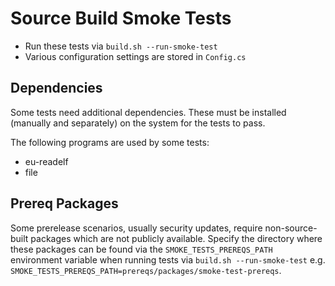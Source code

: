 # Source Build Smoke Tests

* Run these tests via `build.sh --run-smoke-test`
* Various configuration settings are stored in `Config.cs`

## Dependencies

Some tests need additional dependencies. These must be installed (manually and separately) on the system for the tests to pass.

The following programs are used by some tests:

- eu-readelf
- file

## Prereq Packages

Some prerelease scenarios, usually security updates, require non-source-built packages which are not publicly available.
Specify the directory where these packages can be found via the `SMOKE_TESTS_PREREQS_PATH` environment variable when running tests via `build.sh --run-smoke-test` e.g.
`SMOKE_TESTS_PREREQS_PATH=prereqs/packages/smoke-test-prereqs`.
